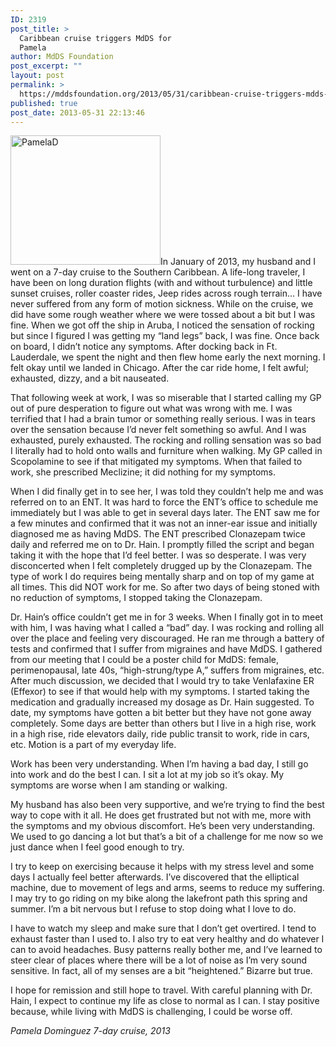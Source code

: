 ```yaml
---
ID: 2319
post_title: >
  Caribbean cruise triggers MdDS for
  Pamela
author: MdDS Foundation
post_excerpt: ""
layout: post
permalink: >
  https://mddsfoundation.org/2013/05/31/caribbean-cruise-triggers-mdds-for-pamela/
published: true
post_date: 2013-05-31 22:13:46
---
```

<a href="http://mddsfoundation.files.wordpress.com/2013/05/pamelad.jpg"><img class="alignleft wp-image-2339" src="http://mddsfoundation.files.wordpress.com/2013/05/pamelad-e1368634321269.jpg?w=300" alt="PamelaD" width="240" height="207" /></a>In January of 2013, my husband and I went on a 7-day cruise to the Southern Caribbean. A life-long traveler, I have been on long duration flights (with and without turbulence) and little sunset cruises, roller coaster rides, Jeep rides across rough terrain… I have never suffered from any form of motion sickness. While on the cruise, we did have some rough weather where we were tossed about a bit but I was fine. When we got off the ship in Aruba, I noticed the sensation of rocking but since I figured I was getting my “land legs” back, I was fine. Once back on board, I didn’t notice any symptoms. After docking back in Ft. Lauderdale, we spent the night and then flew home early the next morning. I felt okay until we landed in Chicago. After the car ride home, I felt awful; exhausted, dizzy, and a bit nauseated.

That following week at work, I was so miserable that I started calling my GP out of pure desperation to figure out what was wrong with me. I was terrified that I had a brain tumor or something really serious. I was in tears over the sensation because I’d never felt something so awful. And I was exhausted, purely exhausted. The rocking and rolling sensation was so bad I literally had to hold onto walls and furniture when walking. My GP called in Scopolamine to see if that mitigated my symptoms. When that failed to work, she prescribed Meclizine; it did nothing for my symptoms.

When I did finally get in to see her, I was told they couldn’t help me and was referred on to an ENT. It was hard to force the ENT’s office to schedule me immediately but I was able to get in several days later. The ENT saw me for a few minutes and confirmed that it was not an inner-ear issue and initially diagnosed me as having MdDS. The ENT prescribed Clonazepam twice daily and referred me on to Dr. Hain. I promptly filled the script and began taking it with the hope that I’d feel better. I was so desperate. I was very disconcerted when I felt completely drugged up by the Clonazepam. The type of work I do requires being mentally sharp and on top of my game at all times. This did NOT work for me. So after two days of being stoned with no reduction of symptoms, I stopped taking the Clonazepam.

Dr. Hain’s office couldn’t get me in for 3 weeks. When I finally got in to meet with him, I was having what I called a “bad” day. I was rocking and rolling all over the place and feeling very discouraged. He ran me through a battery of tests and confirmed that I suffer from migraines and have MdDS. I gathered from our meeting that I could be a poster child for MdDS: female, perimenopausal, late 40s, “high-strung/type A,” suffers from migraines, etc. After much discussion, we decided that I would try to take Venlafaxine ER (Effexor) to see if that would help with my symptoms. I started taking the medication and gradually increased my dosage as Dr. Hain suggested. To date, my symptoms have gotten a bit better but they have not gone away completely. Some days are better than others but I live in a high rise, work in a high rise, ride elevators daily, ride public transit to work, ride in cars, etc. Motion is a part of my everyday life.

Work has been very understanding. When I’m having a bad day, I still go into work and do the best I can. I sit a lot at my job so it’s okay. My symptoms are worse when I am standing or walking.

My husband has also been very supportive, and we’re trying to find the best way to cope with it all. He does get frustrated but not with me, more with the symptoms and my obvious discomfort. He’s been very understanding. We used to go dancing a lot but that’s a bit of a challenge for me now so we just dance when I feel good enough to try.

I try to keep on exercising because it helps with my stress level and some days I actually feel better afterwards. I’ve discovered that the elliptical machine, due to movement of legs and arms, seems to reduce my suffering. I may try to go riding on my bike along the lakefront path this spring and summer. I’m a bit nervous but I refuse to stop doing what I love to do.

I have to watch my sleep and make sure that I don’t get overtired. I tend to exhaust faster than I used to. I also try to eat very healthy and do whatever I can to avoid headaches. Busy patterns really bother me, and I’ve learned to steer clear of places where there will be a lot of noise as I’m very sound sensitive. In fact, all of my senses are a bit “heightened.” Bizarre but true.

I hope for remission and still hope to travel. With careful planning with Dr. Hain, I expect to continue my life as close to normal as I can. I stay positive because, while living with MdDS is challenging, I could be worse off.

<em>Pamela Dominguez
7-day cruise, 2013</em>